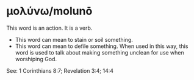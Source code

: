 # μολύνω/molunō
This word is an action. It is a verb.

* This word can mean to stain or soil something.
* This word can mean to defile something. When used in this way, this word is used to talk about making something unclean for use when worshiping God. 

See: 1 Corinthians 8:7; Revelation 3:4; 14:4
